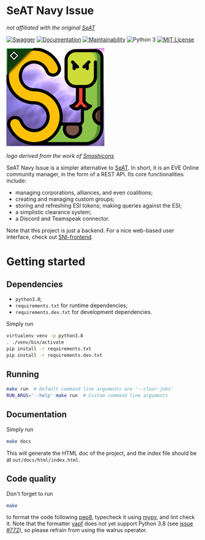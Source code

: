SeAT Navy Issue
===============

*not affiliated with the original [SeAT](https://github.com/eveseat/seat)*

[![Swagger](https://badgen.net/badge/openapi/3/red)](https://editor.swagger.io/?url=https://raw.githubusercontent.com/altaris/seat-navy-issue/master/docs/openapi.yml)
[![Documentation](https://badgen.net/badge/documentation/here/green)](https://altaris.github.io/seat-navy-issue/)
[![Maintainability](https://api.codeclimate.com/v1/badges/c96b3a343687b9a4a3fa/maintainability)](https://codeclimate.com/github/altaris/seat-navy-issue/maintainability)
![Python 3](https://badgen.net/badge/Python/3/blue)
[![MIT License](https://badgen.net/badge/license/MIT/blue)](https://choosealicense.com/licenses/mit/)

![Logo 256x256](res/logo.256.png)

*logo derived from the work of [Smashicons](https://smashicons.com/)*

SeAT Navy Issue is a simpler alternative to
[SeAT](https://github.com/eveseat/seat). In short, it is an EVE Online
community manager, in the form of a REST API. Its core functionalities include:

* managing corporations, alliances, and even coalitions;
* creating and managing custom groups;
* storing and refreshing ESI tokens; making queries against the ESI;
* a simplistic clearance system;
* a Discord and Teamspeak connector.

Note that this project is just a backend. For a nice web-based user interface,
check out [SNI-frontend](https://github.com/r0kym/SNI-frontend).

# Getting started

## Dependencies

* `python3.8`;
* `requirements.txt` for runtime dependencies;
* `requirements.dev.txt` for development dependencies.

Simply run
```sh
virtualenv venv -p python3.8
. ./venv/bin/activate
pip install -r requirements.txt
pip install -r requirements.dev.txt
```

## Running

```sh
make run  # Default command line arguments are '--clear-jobs'
RUN_ARGS='--help' make run  # Custom command line arguments
```

## Documentation

Simply run
```sh
make docs
```
This will generate the HTML doc of the project, and the index file should be at
`out/docs/html/index.html`.


## Code quality

Don't forget to run
```sh
make
```
to format the code following [pep8](https://www.python.org/dev/peps/pep-0008/),
typecheck it using [mypy](http://mypy-lang.org/), and lint check it. Note that
the formatter [yapf](https://github.com/google/yapf) does not yet support
Python 3.8 (see [issue #772](https://github.com/google/yapf/issues/772)), so
please refrain from using the walrus operator.
